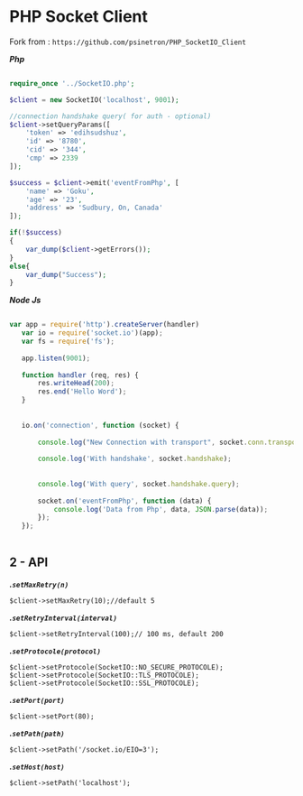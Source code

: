 PHP Socket Client 
===================

Fork from : ```https://github.com/psinetron/PHP_SocketIO_Client```


***Php***
```php

require_once '../SocketIO.php';

$client = new SocketIO('localhost', 9001);

//connection handshake query( for auth - optional)
$client->setQueryParams([
    'token' => 'edihsudshuz',
    'id' => '8780',
    'cid' => '344',
    'cmp' => 2339
]);

$success = $client->emit('eventFromPhp', [
    'name' => 'Goku',
    'age' => '23',
    'address' => 'Sudbury, On, Canada'
]);

if(!$success)
{
    var_dump($client->getErrors());
}
else{
    var_dump("Success");
}

```

***Node Js***


```js

var app = require('http').createServer(handler)
   var io = require('socket.io')(app);
   var fs = require('fs');
   
   app.listen(9001);
   
   function handler (req, res) {
       res.writeHead(200);
       res.end('Hello Word');
   }
   
   
   io.on('connection', function (socket) {
   
       console.log("New Connection with transport", socket.conn.transport.name);
   
       console.log('With handshake', socket.handshake);
   
   
       console.log('With query', socket.handshake.query);
   
       socket.on('eventFromPhp', function (data) {
           console.log('Data from Php', data, JSON.parse(data));
       });
   });
   
```
   
   **2 - API**
   -------------
***.```setMaxRetry(n)```***
```
$client->setMaxRetry(10);//default 5
```

***.```setRetryInterval(interval)```***
```
$client->setRetryInterval(100);// 100 ms, default 200
```


***.```setProtocole(protocol)```***
```
$client->setProtocole(SocketIO::NO_SECURE_PROTOCOLE);
$client->setProtocole(SocketIO::TLS_PROTOCOLE);
$client->setProtocole(SocketIO::SSL_PROTOCOLE);
```

***.```setPort(port)```***
```
$client->setPort(80);
```

***.```setPath(path)```***
```
$client->setPath('/socket.io/EIO=3');
```

***.```setHost(host)```***
```
$client->setPath('localhost');
```

